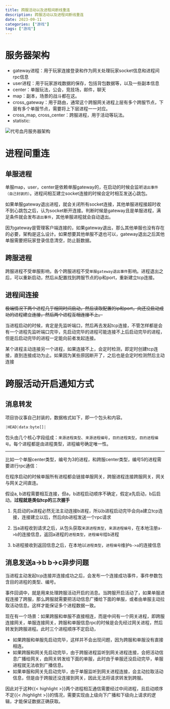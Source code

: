 ```yaml
---
title: 跨服活动以及进程间断线重连
description: 跨服活动以及进程间断线重连
date: 2023-09-11
categories: ["游戏"]
tags: ["游戏"]
---
```


# 服务器架构

- gateway进程：用于玩家连接登录和作为网关处理玩家socket信息和进程间rpc信息
- user进程：用于玩家游戏数据的保存，包括背包数据等，以及一些副本信息
- center：单服玩法，公会，竞技场，邮件，聊天
- map：副本，场景的战斗都在这。
- cross_gateway：用于路由，通常这个跨服网关进程上层有多个跨服节点，下层有多个单服节点，需要将上下层进程一一对应。
- cross_map, cross_center：跨服进程，用于活动等玩法。
- statistic: 

![代号血月服务器架构](/note/代号血月服务器架构.png)

# 进程间重连

## 单服进程

单服map，user，center是依赖单服gateway的，在启动的时候会监听`退出事件（自己封装的）`。进程间相互建立socket连接的时候会定时相互发送心跳包。

如果单服gateway退出进程，就会关闭所有socket连接，其他单服进程接超时收不到心跳包之后，认为socket断开连接。判断时候是gateway且是单服进程，满足条件就会发布`退出事件`，其他单服进程就会自动退出。

因为gateway是管理客户端连接的，如果gateway退出，那么其他单服也没有存在的必要，架构是这么设计。如果想要其他单服不退也可以，gateway退出之后其他单服需要把玩家登录信息清空，防止脏数据。

## 跨服进程

跨服进程不受单服影响，各个跨服进程不受`单服gateway退出事件`影响。进程退出之后，可以重新启动，然后从配置找到跨服节点的ip和port，重新建立tcp连接。

## 进程间连接

~~极端情况下两个进程几乎相同时间启动，然后读取配置的ip和port，向还没启动成功的进程建立连接，然后两个进程互相连接不上。~~ 

当进程启动的时候，肯定是先监听端口，然后再去发起tcp连接，不管怎样都是会有一个进程先监听端口完毕，先启动完毕的进程可能连接不上后启动完毕的进程，但是后启动完毕的进程一定能向前者发起连接。

某个进程主动连接另一个进程，如果连接不上，会定时检测，即定时创建tcp连接，直到连接成功为止。如果因为某些原因断开了，之后也是会定时检测然后主动连接

# 跨服活动开启通知方式

## 消息转发

项目协议事自己封装的，数据格式如下，即一个包头和内容。

```ts
|HEAD|data:byte[]|
```

包头由几个核心字段组成：`来源进程类型`、`来源进程编号`，`目的进程类型`，`目的进程编号`。每个进程都是由进程类型，进程编号确定唯一性。

---

比如一个单服center类型，编号为3的进程，和跨服center类型，编号5的进程需要进行rpc通信：

在程序启动的时候单服所有进程都会链接单服网关，跨服进程连接跨服网关，网关与网关之间直连。

假设a, b进程需要相互连接，但a，b进程启动顺序不确定，假定a先启动，b后启动。**过程就是类似tcp的三次握手**

1. 先启动的a进程必然无法主动连接b进程，所以b进程启动完毕会向a建立tcp连接，连接建立以后，然后向b进程发送一个rpc请求

2. 当a进程收到请求之后，从包头获取`来源进程类型`，`来源进程编号`，在本地注册`a->b`的连接信息，返回a进程的`进程类型`，`进程编号`给b进程

3. b进程接收到返回信息之后，在本地以`进程类型`，`进程编号`维护`b->a`的连接信息

## 消息发送a->b b->c异步问题

当进程主动发起tcp连接并连接成功之后，会发布一个连接成功事件，事件参数包含目的进程的类型、编号。

事件回调中，就是用来处理跨服活动开启的消息。当跨服开启活动了，如果单服进程连接了跨服，那么跨服就需要把活动信息广播给下面的单服，或者由单服主动拉取活动信息。这样才能保证多个进程数据一致。

现在有一个场景：如果跨服和单服不直接相连，而是中间有一个网关进程，即跨服连接网关，单服连接网关，跨服和单服信息rpc的时候是会先经过网关进程，然后转发到跨服进程。此时三个进程顺序不定启动，

- 如果跨服和单服先启动完毕，这样并不会出现问题，因为跨服和单服没有直接相连。
- 如果跨服和网关先启动完毕，由于跨服进程监听到网关进程连接，会把活动信息广播给网关，由网关转发给下面的单服，此时由于单服还没启动完毕，单服进程就无法收到广播信息。
- 如果单服和网关先启动完毕，由于单服监听到网关进程连接，会主动拉取活动信息，但是由于跨服还没连接到网关，因此无法将请求转发到跨服。

因此对于这种{{< highlight >}}两个进程相互通信需要经过中间进程，且启动顺序不定{{< /highlight >}}的情况，需要实现由上级向下广播和下级向上请求的逻辑，才能保证数据正确获取。